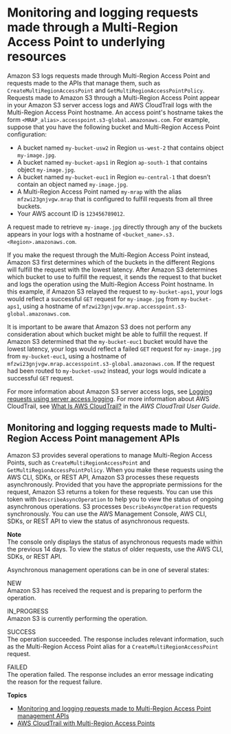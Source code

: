 # Monitoring and logging requests made through a Multi\-Region Access Point to underlying resources<a name="MultiRegionAccessPointMonitoring"></a>

 Amazon S3 logs requests made through Multi\-Region Access Point and requests made to the APIs that manage them, such as `CreateMultiRegionAccessPoint` and `GetMultiRegionAccessPointPolicy`\. Requests made to Amazon S3 through a Multi\-Region Access Point appear in your Amazon S3 server access logs and AWS CloudTrail logs with the Multi\-Region Access Point hostname\. An access point's hostname takes the form `<MRAP_alias>.accesspoint.s3-global.amazonaws.com`\. For example, suppose that you have the following bucket and Multi\-Region Access Point configuration: 
+  A bucket named `my-bucket-usw2` in Region `us-west-2` that contains object `my-image.jpg`\. 
+  A bucket named `my-bucket-aps1` in Region `ap-south-1` that contains object `my-image.jpg`\. 
+  A bucket named `my-bucket-euc1` in Region `eu-central-1` that doesn’t contain an object named `my-image.jpg`\. 
+  A Multi\-Region Access Point named `my-mrap` with the alias `mfzwi23gnjvgw.mrap` that is configured to fulfill requests from all three buckets\. 
+  Your AWS account ID is `123456789012`\. 

 A request made to retrieve `my-image.jpg` directly through any of the buckets appears in your logs with a hostname of `<bucket_name>.s3.<Region>.amazonaws.com`\. 

 If you make the request through the Multi\-Region Access Point instead, Amazon S3 first determines which of the buckets in the different Regions will fulfill the request with the lowest latency\. After Amazon S3 determines which bucket to use to fulfill the request, it sends the request to that bucket and logs the operation using the Multi\-Region Access Point hostname\. In this example, if Amazon S3 relayed the request to `my-bucket-aps1`, your logs would reflect a successful `GET` request for `my-image.jpg` from `my-bucket-aps1`, using a hostname of `mfzwi23gnjvgw.mrap.accesspoint.s3-global.amazonaws.com`\. 

 It is important to be aware that Amazon S3 does not perform any consideration about which bucket might be able to fulfill the request\. If Amazon S3 determined that the `my-bucket-euc1` bucket would have the lowest latency, your logs would reflect a failed `GET` request for `my-image.jpg` from `my-bucket-euc1`, using a hostname of `mfzwi23gnjvgw.mrap.accesspoint.s3-global.amazonaws.com`\. If the request had been routed to `my-bucket-usw2` instead, your logs would indicate a successful `GET` request\.

 For more information about Amazon S3 server access logs, see [Logging requests using server access logging](ServerLogs.md)\. For more information about AWS CloudTrail, see [What Is AWS CloudTrail?](https://docs.aws.amazon.com/awscloudtrail/latest/userguide/cloudtrail-user-guide.html) in the *AWS CloudTrail User Guide*\. 

## Monitoring and logging requests made to Multi\-Region Access Point management APIs<a name="MonitoringMultiRegionAccessPointAPIs"></a>

 Amazon S3 provides several operations to manage Multi\-Region Access Points, such as `CreateMultiRegionAccessPoint` and `GetMultiRegionAccessPointPolicy`\. When you make these requests using the AWS CLI, SDKs, or REST API, Amazon S3 processes these requests asynchronously\. Provided that you have the appropriate permissions for the request, Amazon S3 returns a token for these requests\. You can use this token with `DescribeAsyncOperation` to help you to view the status of ongoing asynchronous operations\. S3 processes `DescribeAsyncOperation` requests synchronously\. You can use the AWS Management Console, AWS CLI, SDKs, or REST API to view the status of asynchronous requests\. 

**Note**  
 The console only displays the status of asynchronous requests made within the previous 14 days\. To view the status of older requests, use the AWS CLI, SDKs, or REST API\. 

 Asynchronous management operations can be in one of several states: 

NEW  
 Amazon S3 has received the request and is preparing to perform the operation\. 

IN\_PROGRESS  
 Amazon S3 is currently performing the operation\. 

SUCCESS  
 The operation succeeded\. The response includes relevant information, such as the Multi\-Region Access Point alias for a `CreateMultiRegionAccessPoint` request\. 

FAILED  
 The operation failed\. The response includes an error message indicating the reason for the request failure\. 

**Topics**
+ [Monitoring and logging requests made to Multi\-Region Access Point management APIs](#MonitoringMultiRegionAccessPointAPIs)
+ [AWS CloudTrail with Multi\-Region Access Points](MultiRegionAccessPointCloudTrail.md)